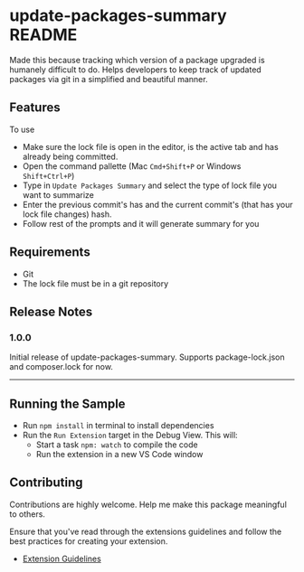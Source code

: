# update-packages-summary README

Made this because tracking which version of a package upgraded is humanely difficult to do.
Helps developers to keep track of updated packages via git in a simplified and beautiful manner.

## Features

To use

- Make sure the lock file is open in the editor, is the active tab and has already being committed.
- Open the command pallette (Mac `Cmd+Shift+P` or Windows `Shift+Ctrl+P`)
- Type in `Update Packages Summary` and select the type of lock file you want to summarize
- Enter the previous commit's has and the current commit's (that has your lock file changes) hash.
- Follow rest of the prompts and it will generate summary for you

## Requirements

- Git
- The lock file must be in a git repository

## Release Notes

### 1.0.0

Initial release of update-packages-summary. Supports package-lock.json and composer.lock for now.

---

## Running the Sample

- Run `npm install` in terminal to install dependencies
- Run the `Run Extension` target in the Debug View. This will:
  - Start a task `npm: watch` to compile the code
  - Run the extension in a new VS Code window

## Contributing

Contributions are highly welcome. Help me make this package meaningful to others.

Ensure that you've read through the extensions guidelines and follow the best practices for creating your extension.

- [Extension Guidelines](https://code.visualstudio.com/api/references/extension-guidelines)
